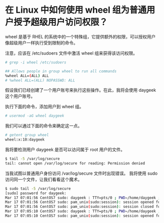 # 在 Linux 中如何使用 wheel 组为普通用户授予超级用户访问权限？

wheel 是基于 RHEL 的系统中的一个特殊组，它提供额外的权限，可以授权用户像超级用户一样执行受到限制的命令。

注意，应该在 /etc/sudoers 文件中激活 wheel 组来获得该访问权限。

```bash
# grep -i wheel /etc/sudoers

## Allows people in group wheel to run all commands
%wheel ALL=(ALL) ALL
# %wheel ALL=(ALL) NOPASSWD: ALL
```

假设我们已经创建了一个用户账号来执行这些操作。在此，我将会使用 daygeek 这个用户账号。

执行下面的命令，添加用户到 wheel 组。

```bash
# usermod -aG wheel daygeek
```

我们可以通过下面的命令来确定这一点。

```bash
# getent group wheel
wheel:x:10:daygeek
```

我将要检测用户 daygeek 是否可以访问属于 root 用户的文件。

```bash
$ tail -5 /var/log/secure
tail: cannot open /var/log/secure for reading: Permission denied
```

当我试图以普通用户身份访问 /var/log/secure 文件时出现错误。 我将使用 sudo 访问同一个文件，让我们看看这个魔术。

```bash
$ sudo tail -5 /var/log/secure
[sudo] password for daygeek:
Mar 17 07:01:56 CentOS7 sudo: daygeek : TTY=pts/0 ; PWD=/home/daygeek ; USER=root ; COMMAND=/bin/tail -5 /var/log/secure
Mar 17 07:01:56 CentOS7 sudo: pam_unix(sudo:session): session opened for user root by daygeek(uid=0)
Mar 17 07:01:56 CentOS7 sudo: pam_unix(sudo:session): session closed for user root
Mar 17 07:05:10 CentOS7 sudo: daygeek : TTY=pts/0 ; PWD=/home/daygeek ; USER=root ; COMMAND=/bin/tail -5 /var/log/secure
Mar 17 07:05:10 CentOS7 sudo: pam_unix(sudo:session): session opened for user root by daygeek(uid=0)
```